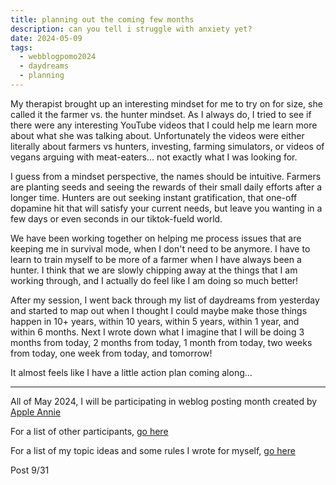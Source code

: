 ```yaml
---
title: planning out the coming few months
description: can you tell i struggle with anxiety yet?
date: 2024-05-09
tags:
  - webblogpomo2024
  - daydreams
  - planning
---
```


My therapist brought up an interesting mindset for me to try on for size, she called it the farmer vs. the hunter mindset. As I always do, I tried to see if there were any interesting YouTube videos that I could help me learn more about what she was talking about. Unfortunately the videos were either literally about farmers vs hunters, investing, farming simulators, or videos of vegans arguing with meat-eaters... not exactly what I was looking for.

I guess from a mindset perspective, the names should be intuitive. Farmers are planting seeds and seeing the rewards of their small daily efforts after a longer time. Hunters are out seeking instant gratification, that one-off dopamine hit that will satisfy your current needs, but leave you wanting in a few days or even seconds in our tiktok-fueld world.

We have been working together on helping me process issues that are keeping me in survival mode, when I don't need to be anymore. I have to learn to train myself to be more of a farmer when I have always been a hunter. I think that we are slowly chipping away at the things that I am working through, and I actually do feel like I am doing so much better!

After my session, I went back through my list of daydreams from yesterday and started to map out when I thought I could maybe make those things happen in 10+ years, within 10 years, within 5 years, within 1 year, and within 6 months. Next I wrote down what I imagine that I will be doing 3 months from today, 2 months from today, 1 month from today, two weeks from today, one week from today, and tomorrow!

It almost feels like I have a little action plan coming along...

---
All of May 2024, I will be participating in weblog posting month created by <a href="https://weblog.anniegreens.lol/weblog-posting-month-2024">Apple Annie</a>

For a list of other participants, <a href="https://weblog.anniegreens.lol/weblog-posting-month-2024/participators">go here</a>

For a list of my topic ideas and some rules I wrote for myself, <a href="/weblogpomo2024/">go here</a>

Post 9/31